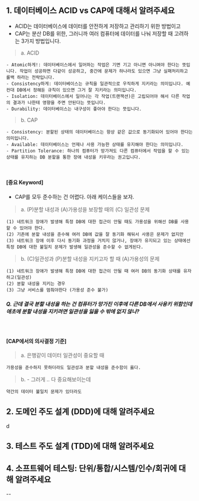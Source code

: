 ## 1. 데이터베이스 ACID vs CAP에 대해서 알려주세요
- ACID는 데이터베이스에 데이터를 안전하게 저장하고 관리하기 위한 방법이고 
- CAP는 분산 DB를 위한, 그러니까 여러 컴퓨터에 데이터를 나눠 저장할 때 고려하는 3가지 방법입니다.

> a. ACID
```
- Atomic하게!: 데이터베이스에서 일어하는 작업은 기면 기고 아니면 아니여야 한다는 뜻입니다. 작업이 성공하면 다같이 성공하고, 중간에 문제가 하나라도 있으면 그냥 실패처리하고 롤백 하라는 전략입니다.
- Consistency하게: 데이터베이스는 규칙을 일관적으로 우직하게 지키라는 의미입니다. 예컨대 DB에서 정해둔 규칙이 있으면 그거 잘 지키라는 의미입니다.
- Isolation: 데이터베이스에서 일어나는 각 작업(트랜잭션)은 고립되어야 해서 다른 작업의 결과가 나한테 영향을 주면 안된다는 뜻입니다.
- Durability: 데이터베이스는 내구성이 좋아야 한다는 뜻입니다. 
```

> b. CAP
```
- Consistency: 분할된 상태의 데이터베이스는 항상 같은 값으로 동기화되어 있어야 한다는 의미입니다.
- Available: 데이터베이스는 언제나 사용 가능한 상태를 유지해야 한다는 의미입니다.
- Partition Tolerance: 하나의 컴퓨터가 망가져도 다른 컴퓨터에서 작업을 할 수 있는 상태를 유지하는 DB 분할을 통한 장애 내성을 키우라는 권고입니다.
```

<br>

#### [중요 Keyword]
-  CAP를 모두 준수하는 건 어렵다. 아래 케이스들을 보자.

> a. (P)분할 내성과 (A)가용성을 보장할 때의 (C) 일관성 문제
```
(1) 네트워크 장애가 발생해 특정 DB에 대한 접근이 안될 때도 가용성을 위해선 DB를 사용할 수 있어야 한다.
(2) 기존에 분할 내성을 준수해 여러 DB에 값을 잘 동기화 해둬서 사용은 문제가 없지만
(3) 네트워크 장애 이후 다시 동기화 과정을 거치지 않거나, 장애가 유지되고 있는 상태에선 특정 DB에 대한 불일치 문제가 발생해 일관성을 준수할 수 없게된다.
```

> b. (C)일관성과 (P)분할 내성을 지키고자 할 때 (A)가용성의 문제
```
(1) 네트워크 장애가 발생해 특정 DB에 대한 접근이 안될 때 여러 DB의 동기화 상태를 유자하고(일관성) 
(2) 분할 내성을 지키는 경우
(3) 그냥 서비스를 멈춰야한다 (가용성 준수 불가)
```

##### Q. 근데 결국 분할 내성을 하는 건 컴퓨터가 망가진 이후에 다른 DB에서 사용키 위함인데 애초에 분할 내성을 지키려면 일관성을 잃을 수 밖에 없지 않나?


<br>

#### [CAP에서의 의사결정 기준]
> a. 은행같이 데이터 일관성이 중요할 때
```
가용성을 준수하지 못하더라도 일관성과 분할 내성을 준수함이 옳다.
```

> b. - 그러게 .. 다 중요해보이는데
```
약간의 데이터 불일치 문제가 있더라도 
```



## 2. 도메인 주도 설계 (DDD)에 대해 알려주세요
d



## 3. 테스트 주도 설계 (TDD)에 대해 알려주세요




## 4. 소프트웨어 테스팅: 단위/통합/시스템/인수/회귀에 대해 알려주세요




--
